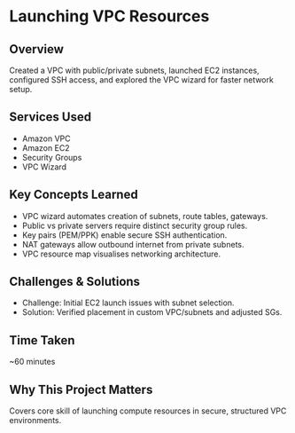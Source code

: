 # Launching VPC Resources

## Overview
Created a VPC with public/private subnets, launched EC2 instances, configured SSH access, and explored the VPC wizard for faster network setup.

## Services Used
- Amazon VPC  
- Amazon EC2  
- Security Groups  
- VPC Wizard  

## Key Concepts Learned
- VPC wizard automates creation of subnets, route tables, gateways.  
- Public vs private servers require distinct security group rules.  
- Key pairs (PEM/PPK) enable secure SSH authentication.  
- NAT gateways allow outbound internet from private subnets.  
- VPC resource map visualises networking architecture.

## Challenges & Solutions
- Challenge: Initial EC2 launch issues with subnet selection.  
- Solution: Verified placement in custom VPC/subnets and adjusted SGs.

## Time Taken
~60 minutes

## Why This Project Matters
Covers core skill of launching compute resources in secure, structured VPC environments.
